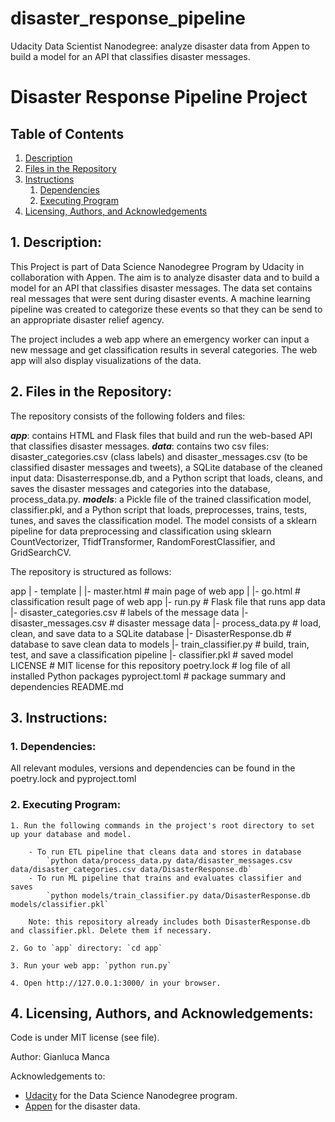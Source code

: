 # disaster_response_pipeline
Udacity Data Scientist Nanodegree: analyze disaster data from Appen to build a model for an API that classifies disaster messages.

# Disaster Response Pipeline Project

## Table of Contents
1. [Description](#description)
2. [Files in the Repository](#files)
3. [Instructions](#instructions)
	1. [Dependencies](#dependencies)
	2. [Executing Program](#execution)
4. [Licensing, Authors, and Acknowledgements](#licensing)

<a name="description"></a>
## 1. Description:

This Project is part of Data Science Nanodegree Program by Udacity in collaboration with Appen.
The aim is to analyze disaster data and to build a model for an API that classifies disaster messages. The data set contains real messages that were sent during disaster events. A machine learning pipeline was created to categorize these events so that they can be send to an appropriate disaster relief agency.

The project includes a web app where an emergency worker can input a new message and get classification results in several categories. The web app will also display visualizations of the data.

<a name="files"></a>
## 2. Files in the Repository:

The repository consists of the following folders and files:

***app***: contains HTML and Flask files that build and run the web-based API that classifies disaster messages.
***data***: contains two csv files: disaster_categories.csv (class labels) and disaster_messages.csv (to be classified disaster messages and tweets), a SQLite database of the cleaned input data: Disasterresponse.db, and a Python script that loads, cleans, and saves the disaster messages and categories into the database, process_data.py.
***models***: a Pickle file of the trained classification model, classifier.pkl, and a Python script that loads, preprocesses, trains, tests, tunes, and saves the classification model. The model consists of a sklearn pipeline for data preprocessing and classification using sklearn CountVectorizer, TfidfTransformer, RandomForestClassifier, and GridSearchCV.

The repository is structured as follows:

app
| - template
| |- master.html # main page of web app
| |- go.html # classification result page of web app
|- run.py # Flask file that runs app
data
|- disaster_categories.csv # labels of the message data
|- disaster_messages.csv # disaster message data
|- process_data.py # load, clean, and save data to a SQLite database
|- DisasterResponse.db # database to save clean data to
models
|- train_classifier.py # build, train, test, and save a classification pipeline
|- classifier.pkl # saved model
LICENSE # MIT license for this repository
poetry.lock # log file of all installed Python packages
pyproject.toml # package summary and dependencies
README.md

<a name="instructions"></a>
## 3. Instructions:
<a name="dependencies"></a>
### 1. Dependencies:

All relevant modules, versions and dependencies can be found in the 
poetry.lock and pyproject.toml

<a name="execution"></a>
### 2. Executing Program:

    1. Run the following commands in the project's root directory to set up your database and model.

        - To run ETL pipeline that cleans data and stores in database
            `python data/process_data.py data/disaster_messages.csv data/disaster_categories.csv data/DisasterResponse.db`
        - To run ML pipeline that trains and evaluates classifier and saves
            `python models/train_classifier.py data/DisasterResponse.db models/classifier.pkl`
        
        Note: this repository already includes both DisasterResponse.db and classifier.pkl. Delete them if necessary.

    2. Go to `app` directory: `cd app`

    3. Run your web app: `python run.py`

    4. Open http://127.0.0.1:3000/ in your browser.

<a name="licensing"></a>
## 4. Licensing, Authors, and Acknowledgements:

Code is under MIT license (see file).

Author: Gianluca Manca

Acknowledgements to:
* [Udacity](https://www.udacity.com/) for the Data Science Nanodegree program.
* [Appen](https://appen.com/) for the disaster data.
